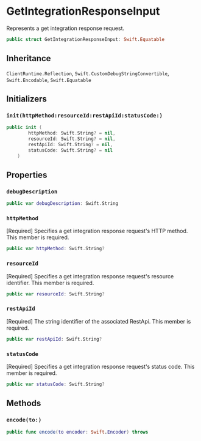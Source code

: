 # GetIntegrationResponseInput

Represents a get integration response request.

``` swift
public struct GetIntegrationResponseInput: Swift.Equatable 
```

## Inheritance

`ClientRuntime.Reflection`, `Swift.CustomDebugStringConvertible`, `Swift.Encodable`, `Swift.Equatable`

## Initializers

### `init(httpMethod:resourceId:restApiId:statusCode:)`

``` swift
public init (
        httpMethod: Swift.String? = nil,
        resourceId: Swift.String? = nil,
        restApiId: Swift.String? = nil,
        statusCode: Swift.String? = nil
    )
```

## Properties

### `debugDescription`

``` swift
public var debugDescription: Swift.String 
```

### `httpMethod`

\[Required\] Specifies a get integration response request's HTTP method.
This member is required.

``` swift
public var httpMethod: Swift.String?
```

### `resourceId`

\[Required\] Specifies a get integration response request's resource identifier.
This member is required.

``` swift
public var resourceId: Swift.String?
```

### `restApiId`

\[Required\] The string identifier of the associated RestApi.
This member is required.

``` swift
public var restApiId: Swift.String?
```

### `statusCode`

\[Required\] Specifies a get integration response request's status code.
This member is required.

``` swift
public var statusCode: Swift.String?
```

## Methods

### `encode(to:)`

``` swift
public func encode(to encoder: Swift.Encoder) throws 
```

